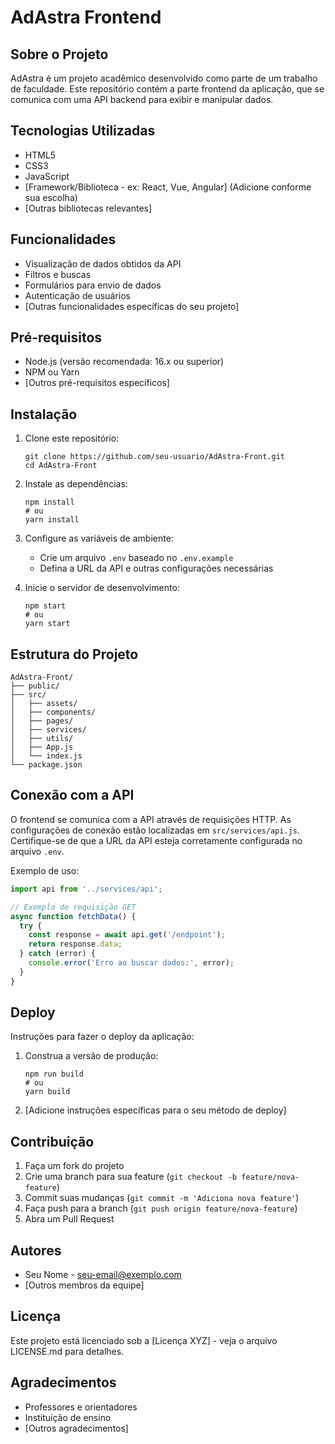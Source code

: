# AdAstra Frontend

## Sobre o Projeto

AdAstra é um projeto acadêmico desenvolvido como parte de um trabalho de faculdade. Este repositório contém a parte frontend da aplicação, que se comunica com uma API backend para exibir e manipular dados.

## Tecnologias Utilizadas

- HTML5
- CSS3
- JavaScript
- [Framework/Biblioteca - ex: React, Vue, Angular] (Adicione conforme sua escolha)
- [Outras bibliotecas relevantes]

## Funcionalidades

- Visualização de dados obtidos da API
- Filtros e buscas
- Formulários para envio de dados
- Autenticação de usuários
- [Outras funcionalidades específicas do seu projeto]

## Pré-requisitos

- Node.js (versão recomendada: 16.x ou superior)
- NPM ou Yarn
- [Outros pré-requisitos específicos]

## Instalação

1. Clone este repositório:
   ```
   git clone https://github.com/seu-usuario/AdAstra-Front.git
   cd AdAstra-Front
   ```

2. Instale as dependências:
   ```
   npm install
   # ou
   yarn install
   ```

3. Configure as variáveis de ambiente:
   - Crie um arquivo `.env` baseado no `.env.example`
   - Defina a URL da API e outras configurações necessárias

4. Inicie o servidor de desenvolvimento:
   ```
   npm start
   # ou
   yarn start
   ```

## Estrutura do Projeto

```
AdAstra-Front/
├── public/
├── src/
│   ├── assets/
│   ├── components/
│   ├── pages/
│   ├── services/
│   ├── utils/
│   ├── App.js
│   └── index.js
└── package.json
```

## Conexão com a API

O frontend se comunica com a API através de requisições HTTP. As configurações de conexão estão localizadas em `src/services/api.js`. Certifique-se de que a URL da API esteja corretamente configurada no arquivo `.env`.

Exemplo de uso:
```javascript
import api from '../services/api';

// Exemplo de requisição GET
async function fetchData() {
  try {
    const response = await api.get('/endpoint');
    return response.data;
  } catch (error) {
    console.error('Erro ao buscar dados:', error);
  }
}
```

## Deploy

Instruções para fazer o deploy da aplicação:

1. Construa a versão de produção:
   ```
   npm run build
   # ou
   yarn build
   ```

2. [Adicione instruções específicas para o seu método de deploy]

## Contribuição

1. Faça um fork do projeto
2. Crie uma branch para sua feature (`git checkout -b feature/nova-feature`)
3. Commit suas mudanças (`git commit -m 'Adiciona nova feature'`)
4. Faça push para a branch (`git push origin feature/nova-feature`)
5. Abra um Pull Request

## Autores

- Seu Nome - [seu-email@exemplo.com](mailto:seu-email@exemplo.com)
- [Outros membros da equipe]

## Licença

Este projeto está licenciado sob a [Licença XYZ] - veja o arquivo LICENSE.md para detalhes.

## Agradecimentos

- Professores e orientadores
- Instituição de ensino
- [Outros agradecimentos]